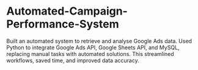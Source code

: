 # Automated-Campaign-Performance-System
Built an automated system to retrieve and analyse Google Ads data. Used Python to integrate Google Ads API, Google Sheets API, and MySQL, replacing manual tasks with automated solutions. This streamlined workflows, saved time, and improved data accuracy.
